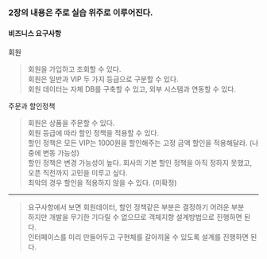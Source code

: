 ### 2장의 내용은 주로 실습 위주로 이루어진다.
#### 비즈니스 요구사항
회원
> 회원을 가입하고 조회할 수 있다. <br>
> 회원은 일반과 VIP 두 가지 등급으로 구분할 수 있다. <br>
> 회원 데이터는 자체 DB를 구축할 수 있고, 외부 시스템과 연동할 수 있다.

주문과 할인정책
> 회원은 상품을 주문할 수 있다. <br>
> 회원 등급에 따라 할인 정책을 적용할 수 있다. <br>
> 할인 정책은 모든 VIP는 1000원을 할인해주는 고정 금액 할인을 적용해달라. (나중에 변동 가능성) <br>
> 할인 정책은 변경 가능성이 높다. 회사의 기본 할인 정책을 아직 정하지 못했고, 오픈 직전까지 고민을 미루고 싶다. <br>
> 최악의 경우 할인을 적용하지 않을 수 있다. (미확정)

----

> 요구사항에서 보면 회원데이터, 할인 정책같은 부분은 결정하기 어려운 부분 <br>
> 하지만 개발을 무기한 기다릴 수 없으므로 객체지향 설계방법으로 진행하면 된다. <br>
> 인터페이스를 미리 만들어두고 구현체를 갈아끼울 수 있도록 설계를 진행하면 된다.
